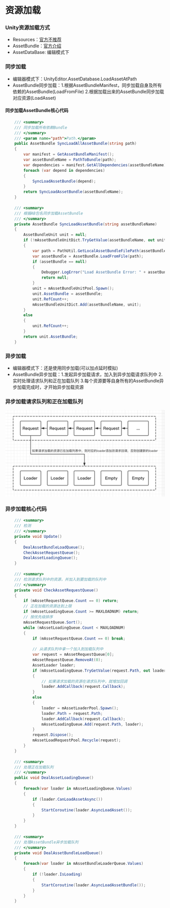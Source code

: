 # 资源加载

### Unity资源加载方式
* Resources：[官方不推荐](https://unity3d.com/cn/learn/tutorials/topics/best-practices/resources-folder)
* AssetBundle：[官方介绍](https://docs.unity3d.com/Manual/AssetBundlesIntro.html)
* AssetDataBase: 编辑模式下
    
### 同步加载
* 编辑器模式下：UnityEditor.AssetDatabase.LoadAssetAtPath
* AssetBundle同步加载：1.根据AssetBundleManifest，同步加载自身及所有依赖的AssetBundle(LoadFromFile) 2.根据加载出来的AssetBundle同步加载对应资源(LoadAsset)

#### 同步加载AssetBundle核心代码
~~~C#
    /// <summary>
    /// 同步加载所有依赖Bundle
    /// </summary>
    /// <param name="path">Path.</param>
    public AssetBundle SyncLoadAllAssetBundle(string path)
    {
        var manifest = GetAssetBundleManifest();
        var assetBundleName = PathToBundle(path);
        var dependencies = manifest.GetAllDependencies(assetBundleName);
        foreach (var depend in dependencies)
        {
            SyncLoadAssetBundle(depend);
        }
        return SyncLoadAssetBundle(assetBundleName);
    }

    /// <summary>
    /// 根据AB包名同步加载AssetBundle
    /// </summary>
    private AssetBundle SyncLoadAssetBundle(string assetBundleName)
    {
        AssetBundleUnit unit = null;
        if (!mAssetBundleUnitDict.TryGetValue(assetBundleName, out unit))
        {
            var path = PathUtil.GetLocalAssetBundleFilePath(assetBundleName);
            var assetBundle = AssetBundle.LoadFromFile(path);
            if (assetBundle == null)
            {
                Debugger.LogError("Load AssetBundle Error: " + assetBundleName);
                return null;
            }
            unit = mAssetBundleUnitPool.Spawn();
            unit.AssetBundle = assetBundle;
            unit.RefCount++;
            mAssetBundleUnitDict.Add(assetBundleName, unit);
        }
        else
        {
            unit.RefCount++;
        }
        return unit.AssetBundle;
    }
~~~

### 异步加载
* 编辑器模式下：还是使用同步加载(可以加点延时模拟)
* AssetBundle异步加载：1.发起异步加载请求，加入到异步加载请求队列中 2.实时处理请求队列和正在加载队列 3.每个资源要等自身所有的AssetBundle异步加载完成时，才开始异步加载资源

### 异步加载请求队列和正在加载队列
![result](Images/RequestAndLoader.png)

### 异步加载核心代码
~~~C#
    /// <summary>
    /// 检测
    /// </summary>
    private void Update()
    {
        DealAssetBundleLoadQueue();
        CheckAssetRequestQueue();
        DealAssetLoadingQueue();
    }

    /// <summary>
    /// 检测请求队列中的资源，并加入到要加载的队列中
    /// </summary>
    private void CheckAssetRequestQueue()
    {
        if (mAssetRequestQueue.Count == 0) return;
        // 正在加载的资源达到上限
        if (mAssetLoadingQueue.Count >= MAXLOADNUM) return;
        // 按优先级排序
        mAssetRequestQueue.Sort();
        while (mAssetLoadingQueue.Count < MAXLOADNUM)
        {
            if (mAssetRequestQueue.Count == 0) break;

            // 从请求队列中拿一个加入到加载队列中
            var request = mAssetRequestQueue[0];
            mAssetRequestQueue.RemoveAt(0);
            AssetLoader loader;
            if (mAssetLoadingQueue.TryGetValue(request.Path, out loader))
            {
                // 如果请求加载的资源在请求队列中，就增加回调
                loader.AddCallback(request.Callback);
            }
            else
            {
                loader = mAssetLoaderPool.Spawn();
                loader.Path = request.Path;
                loader.AddCallback(request.Callback);
                mAssetLoadingQueue.Add(request.Path, loader);
            }
            request.Dispose();
            mAssetLoadRequestPool.Recycle(request);
        }
    }

    /// <summary>
    /// 处理正在加载队列
    /// </summary>
    public void DealAssetLoadingQueue()
    {
        foreach(var loader in mAssetLoadingQueue.Values)
        {
            if (loader.CanLoadAssetAsync())
            {
                StartCoroutine(loader.AsyncLoadAsset());
            }
        }
    }

    /// <summary>
    /// 处理AssetBundle异步加载队列
    /// </summary>
    private void DealAssetBundleLoadQueue()
    {
        foreach(var loader in mAssetBundleLoaderQueue.Values)
        {
            if (!loader.IsLoading)
            {
                StartCoroutine(loader.AsyncLoadAssetBundle());
            }
        }
    }
~~~